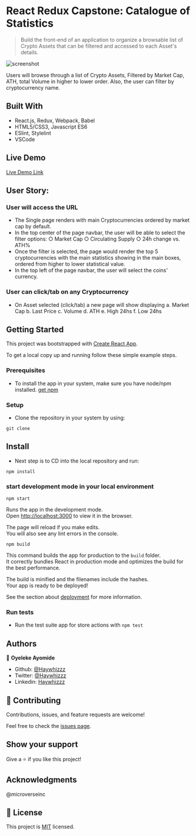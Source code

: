# React Redux Capstone: Catalogue of Statistics 

> Build the front-end of an application to organize a browsable list of Crypto Assets that can be filtered and accessed to each Asset's details.

![screenshot](./assets/crypto-app.png)

Users will browse through a list of Crypto Assets, Filtered by Market Cap, ATH, total Volume in higher to lower order. Also, the user can filter by cryptocurrency name.

## Built With

- React.js, Redux, Webpack, Babel
- HTML5/CSS3, Javascript ES6
- ESlint, Stylelint
- VSCode


## Live Demo

[Live Demo Link]()

## User Story:

### User will access the URL
- The Single page renders with main Cryptocurrencies ordered by market cap by default.
- In the top center of the page navbar, the user will be able to select the filter options:
        ○ Market Cap
        ○ Circulating Supply
        ○ 24h change vs. ATH%
- Once the filter is selected, the page would render the top 5 cryptocurrencies with the main statistics showing in the main boxes, ordered from higher to lower statistical value.
- In the top left of the page navbar, the user will select the coins' currency.

### User can click/tab on any Cryptocurrency
- On Asset selected (click/tab) a new page will show displaying 
        a. Market Cap
        b. Last Price
        c. Volume
        d. ATH
        e. High 24hs
        f. Low 24hs

## Getting Started
This project was bootstrapped with [Create React App](https://github.com/facebook/create-react-app).

To get a local copy up and running follow these simple example steps.

### Prerequisites
- To install the app in your system, make sure you have node/npm installed. [get npm](https://www.npmjs.com/get-npm)

### Setup
- Clone the repository in your system by using: 

``` git clone  ```

## Install

- Next step is to CD into the local repository and run:

 ``` npm install ```

### start development mode in your local environment

``` npm start ```

Runs the app in the development mode.<br />
Open [http://localhost:3000](http://localhost:3000) to view it in the browser.

The page will reload if you make edits.<br />
You will also see any lint errors in the console.

``` npm build ```

This command builds the app for production to the `build` folder.<br />
It correctly bundles React in production mode and optimizes the build for the best performance.

The build is minified and the filenames include the hashes.<br />
Your app is ready to be deployed!

See the section about [deployment](https://facebook.github.io/create-react-app/docs/deployment) for more information.


### Run tests

*   Run the test suite app for store actions with
    ``` npm test ```


## Authors

👤 **Oyeleke Ayomide**

- Github: [@Haywhizzz](https://github.com/Haywhizzz)
- Twitter: [@Haywhizzz](https://twitter.com/Haywhizzz)
- Linkedin: [Haywhizzz](https://www.linkedin.com/in/oyelekeayomide)

## 🤝 Contributing

Contributions, issues, and feature requests are welcome!

Feel free to check the [issues page](issues/).

## Show your support

Give a ⭐️ if you like this project!

## Acknowledgments

@microverseinc

## 📝 License

This project is [MIT](LICENSE) licensed.
